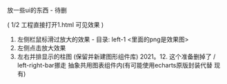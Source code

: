 放一些ui的东西 - 待删

( 1/2 工程直接打开1.html 可见效果 )

1. 左侧栏鼠标滑过放大的效果 - 目录: left-1 <里面的png是效果图>
2. 左侧点击放大效果
3. 左右并排显示的柱图 (保留并新建图形组件库) 2021。12.
这个准备删掉了 / left-right-bar挪走 抽象共用图表组件内(有可能使用echarts原版封装代替 现有)

